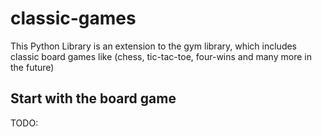 # classic-games
This Python Library is an extension to the gym library, which includes classic board games like
(chess, tic-tac-toe, four-wins and many more in the future)

## Start with the board game
TODO: